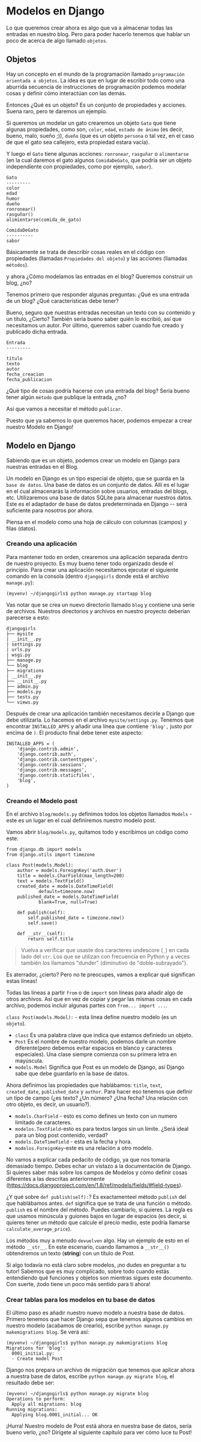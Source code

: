 # Modelos en Django

Lo que queremos crear ahora es algo que va a almacenar todas las entradas en nuestro blog. Pero para poder hacerlo tenemos que hablar un poco de acerca de algo llamado `objetos`.

## Objetos

Hay un concepto en el mundo de la programación llamado `programación orientada a objetos`. La idea es que en lugar de escribir todo como una aburrida secuencia de instrucciones de programación podemos modelar cosas y definir cómo interactúan con las demás.

Entonces ¿Qué es un objeto? Es un conjunto de propiedades y acciones. Suena raro, pero te daremos un ejemplo.

Si queremos un modelar un gato crearemos un objeto `Gato` que tiene algunas propiedades, como son, `color`, `edad`, `estado de ánimo` (es decir, bueno, malo, sueño ;)), `dueño` (que es un objeto `persona` o tal vez, en el caso de que el gato sea callejero, esta propiedad estara vacía).

Y luego el `Gato` tiene algunas acciones: `ronronear`, `rasguñar` o `alimentarse` (en la cual daremos el gato algunos `ComidaDeGato`, que podría ser un objeto independiente con propiedades, como por ejemplo, `sabor`).

    Gato
    ---------
    color
    edad
    humor
    dueño
    ronronear()
    rasguñar()
    alimientarse(comida_de_gato)

    ComidaDeGato
    ----------
    sabor


Básicamente se trata de describir cosas reales en el código con propiedades (llamadas `Propiedades del objeto`) y las acciones (llamadas `métodos`).

y ahora ¿Cómo modelamos las entradas en el blog? Queremos construir un blog, ¿no?

Tenemos primero que responder algunas preguntas: ¿Qué es una entrada de un blog? ¿Qué características debe tener?

Bueno, seguro que nuestras entradas necesitan un texto con su contenido y un título, ¿Cierto? También sería bueno saber quién lo escribió, así que necesitamos un autor. Por último, queremos saber cuando fue creado y publicado dicha entrada.

    Entrada
    ---------

    título
    texto
    autor
    fecha_creacion
    fecha_publicacion


¿Qué tipo de cosas podría hacerse con una entrada del blog? Sería bueno tener algún `método` que publique la entrada, ¿no?

Así que vamos a necesitar el método `publicar`.

Puesto que ya sabemos lo que queremos hacer, podemos empezar a crear nuestro Modelo en Django!

## Modelo en Django

Sabiendo que es un objeto, podemos crear un modelo en Django para nuestras entradas en el Blog.

Un modelo en Django es un tipo especial de objeto, que se guarda en la `base de datos`. Una base de datos es un conjunto de datos. Allí es el lugar en el cual almacenarás la información sobre usuarios, entradas del blogs, etc. Utilizaremos una base de datos SQLite para almacenar nuestros datos. Este es el adaptador de base de datos predeterminada en Django -- será suficiente para nosotros por ahora.

Piensa en el modelo como una hoja de cálculo con columnas (campos) y filas (datos).

### Creando una aplicación

Para mantener todo en orden, crearemos una aplicación separada dentro de nuestro proyecto. Es muy bueno tener todo organizado desde el principio. Para crear una aplicación necesitamos ejecutar el siguiente comando en la consola (dentro `djangogirls` donde está el archivo `manage.py`):

    (myvenv) ~/djangogirls$ python manage.py startapp blog


Vas notar que se crea un nuevo directorio llamado `blog` y contiene una serie de archivos. Nuestros directorios y archivos en nuestro proyecto deberían parecerse a esto:

    djangogirls
    ├── mysite
    | __init__.py
    | settings.py
    | urls.py
    | wsgi.py
    ├── manage.py
    └── blog
    ├── migrations
    | __init__.py
    ├── __init__.py
    ├── admin.py
    ├── models.py
    ├── tests.py
    └── views.py


Después de crear una aplicación también necesitamos decirle a Django que debe utilizarla. Lo hacemos en el archivo `mysite/settings.py`. Tenemos que encontrar `INSTALLED_APPS` y añadir una línea que contiene `'blog',` justo por encima de `)`. El producto final debe tener este aspecto:

    INSTALLED_APPS = (
        'django.contrib.admin',
        'django.contrib.auth',
        'django.contrib.contenttypes',
        'django.contrib.sessions',
        'django.contrib.messages',
        'django.contrib.staticfiles',
        'blog',
    )


### Creando el Modelo post

En el archivo `blog/models.py` definimos todos los objetos llamados `Models` - este es un lugar en el cual definiremos nuestro modelo post.

Vamos abrir `blog/models.py`, quitamos todo y escribimos un código como este:

    from django.db import models
    from django.utils import timezone

    class Post(models.Model):
        author = models.ForeignKey('auth.User')
        title = models.CharField(max_length=200)
        text = models.TextField()
        created_date = models.DateTimeField(
                default=timezone.now)
        published_date = models.DateTimeField(
                blank=True, null=True)

        def publish(self):
            self.published_date = timezone.now()
            self.save()

        def __str__(self):
            return self.title


> Vuelva a verificar que usaste dos caracteres undescore (`_`) en cada lado del `str`. Los que se utilizan con frecuencia en Python y a veces también los llamamos "dunder" (diminutivo de "doble-subrayado").

Es aterrador, ¿cierto? Pero no te preocupes, vamos a explicar qué significan estas líneas!

Todas las líneas a partir `from` o de `import` son líneas para añadir algo de otros archivos. Así que en vez de copiar y pegar las mismas cosas en cada archivo, podemos incluir algunas partes con `from... import ...`.

`class Post(models.Model):` - esta linea define nuestro modelo (es un `objeto`).

*   `class` Es una palabra clave que indica que estamos definiedo un objeto.
*   `Post` Es el nombre de nuestro modelo, podemos darle un nombre diferente(pero debemos evitar espacios en blanco y caracteres especiales). Una clase siempre comienza con su primera letra en mayúscula.
*   `models.Model` Significa que Post es un modelo de Django, así Django sabe que debe guardarlo en la base de datos.

Ahora definimos las propiedades que hablábamos: `title`, `text`, `created_date`, `published_date` y `author`. Para hacer eso tenemos que definir un tipo de campo (¿es texto? ¿Un número? ¿Una fecha? Una relación con otro objeto, es decir, un usuario?).

*   `models.CharField` - esto es como defines un texto con un numero limitado de caracteres.
*   `modelos.TextField`-esto es para textos largos sin un límite. ¿Será ideal para un blog post contenido, verdad?
*   `models.DateTimeField` - esta es la fecha y hora.
*   `modelos.ForeignKey`-este es una relación a otro modelo.

No vamos a explicar cada pedacito de código, ya que nos tomaría demasiado tiempo. Debes echar un vistazo a la documentación de Django. Si quieres saber más sobre los campos de Modelos y cómo definir cosas diferentes a las descritas anteriormente (https://docs.djangoproject.com/en/1.8/ref/models/fields/#field-types).

¿Y qué sobre `def publish(self):`? Es exactamenteel método `publish` del que hablábamos antes. `def` significa que se trata de una función o método. `publish` es el nombre del método. Puedes cambiarlo, si quieres. La regla es que usamos minúscula y guiones bajos en lugar de espacios (es decir, si quieres tener un método que calcule el precio medio, este podría llamarse `calculate_average_price`).

Los métodos muy a menudo `devuelven` algo. Hay un ejemplo de esto en el método `__str__`. En este escenario, cuando llamamos a `__str__()` obtendremos un texto (**string**) con un título de Post.

Si algo todavía no está claro sobre modelos, ¡no dudes en preguntar a tu tutor! Sabemos que es muy complicado, sobre todo cuando estás entendiendo qué funciones y objetos son mientras sigues este documento. Con suerte, ¡todo tiene un poco más sentido para ti ahora!

### Crear tablas para los modelos en tu base de datos

El último paso es añadir nuestro nuevo modelo a nuestra base de datos. Primero tenemos que hacer Django sepa que tenemos algunos cambios en nuestro modelo (acabamos de crearlo), escribe `python manage.py makemigrations blog`. Se verá así:

    (myvenv) ~/djangogirls$ python manage.py makemigrations blog
    Migrations for 'blog':
      0001_initial.py:
      - Create model Post


Django nos prepara un archivo de migración que tenemos que aplicar ahora a nuestra base de datos, escribe `python manage.py migrate blog`, el resultado debe ser:

    (myvenv) ~/djangogirls$ python manage.py migrate blog
    Operations to perform:
      Apply all migrations: blog
    Running migrations:
      Applying blog.0001_initial... OK


¡Hurra! Nuestro modelo de Post está ahora en nuestra base de datos, sería bueno verlo, ¿no? Dirígete al siguiente capítulo para ver cómo luce tu Post!
